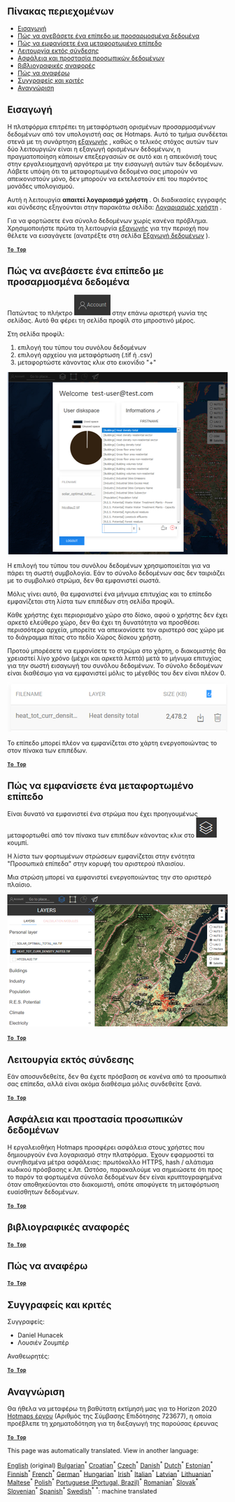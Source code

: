 <h2> Πίνακας περιεχομένων </h2><ul><li> <a href="#Introduction">Εισαγωγή</a> </li><li> <a href="#How-to-upload-a-layer-with-custom-data">Πώς να ανεβάσετε ένα επίπεδο με προσαρμοσμένα δεδομένα</a> </li><li> <a href="#How-to-display-an-uploaded-layer">Πώς να εμφανίσετε ένα μεταφορτωμένο επίπεδο</a> </li><li> <a href="#Offline-mode">Λειτουργία εκτός σύνδεσης</a> </li><li> <a href="#Data-security-and-privacy">Ασφάλεια και προστασία προσωπικών δεδομένων</a> </li><li> <a href="#References">βιβλιογραφικές αναφορές</a> </li><li> <a href="#How-to-cite">Πώς να αναφέρω</a> </li><li> <a href="#Authors-and-reviewers">Συγγραφείς και κριτές</a> </li><li> <a href="#Acknowledgement">Αναγνώριση</a> </li></ul><h2> Εισαγωγή </h2><p> Η πλατφόρμα επιτρέπει τη μεταφόρτωση ορισμένων προσαρμοσμένων δεδομένων από τον υπολογιστή σας σε Hotmaps. Αυτό το τμήμα συνδέεται στενά με τη συνάρτηση <a href="el-Data-export-functionalities">εξαγωγής</a> , καθώς ο τελικός στόχος αυτών των δύο λειτουργιών είναι η εξαγωγή ορισμένων δεδομένων, η πραγματοποίηση κάποιων επεξεργασιών σε αυτό και η απεικόνισή τους στην εργαλειομηχανή αργότερα με την εισαγωγή αυτών των δεδομένων. Λάβετε υπόψη ότι τα μεταφορτωμένα δεδομένα σας μπορούν να απεικονιστούν μόνο, δεν μπορούν να εκτελεστούν επί του παρόντος μονάδες υπολογισμού. </p><p> Αυτή η λειτουργία <strong>απαιτεί λογαριασμό χρήστη</strong> . Οι διαδικασίες εγγραφής και σύνδεσης εξηγούνται στην παρακάτω σελίδα: <a href="el-Introduction-to-user-interface#Connect">Λογαριασμός χρήστη</a> . </p><p> Για να φορτώσετε ένα σύνολο δεδομένων χωρίς κανένα πρόβλημα. Χρησιμοποιήστε πρώτα τη λειτουργία <a href="el-Data-export-functionalities">εξαγωγής</a> για την περιοχή που θέλετε να εισαγάγετε (ανατρέξτε στη σελίδα <a href="el-Data-export-functionalities">Εξαγωγή δεδομένων</a> ). </p><p><ins> <code><strong><a href="#table-of-contents">To Top</a></strong></code> </ins> </p><h2> Πώς να ανεβάσετε ένα επίπεδο με προσαρμοσμένα δεδομένα </h2><p> Πατώντας το πλήκτρο <img alt="κουμπί λογαριασμού" src="images/account-btn.png"/> στην επάνω αριστερή γωνία της σελίδας. Αυτό θα φέρει τη σελίδα προφίλ στο μπροστινό μέρος. </p><p> Στη σελίδα προφίλ: </p><ol><li> επιλογή του τύπου του συνόλου δεδομένων </li><li> επιλογή αρχείου για μεταφόρτωση (.tif ή .csv) </li><li> μεταφορτώστε κάνοντας κλικ στο εικονίδιο "+" </li></ol><p><img alt="μεταφόρτωση σελίδας προφίλ" src="images/profile-upload.png"/></p><p> Η επιλογή του τύπου του συνόλου δεδομένων χρησιμοποιείται για να πάρει τη σωστή συμβολογία. Εάν το σύνολο δεδομένων σας δεν ταιριάζει με το συμβολικό στρώμα, δεν θα εμφανιστεί σωστά. </p><p> Μόλις γίνει αυτό, θα εμφανιστεί ένα μήνυμα επιτυχίας και το επίπεδο εμφανίζεται στη λίστα των επιπέδων στη σελίδα προφίλ. </p><p> Κάθε χρήστης έχει περιορισμένο χώρο στο δίσκο, αφού ο χρήστης δεν έχει αρκετό ελεύθερο χώρο, δεν θα έχει τη δυνατότητα να προσθέσει περισσότερα αρχεία, μπορείτε να απεικονίσετε τον αριστερό σας χώρο με το διάγραμμα πίτας στο πεδίο Χώρος δίσκου χρήστη. </p><p> Προτού μπορέσετε να εμφανίσετε το στρώμα στο χάρτη, ο διακομιστής θα χρειαστεί λίγο χρόνο (μέχρι και αρκετά λεπτά) μετά το μήνυμα επιτυχίας για την σωστή εισαγωγή του συνόλου δεδομένων. Το σύνολο δεδομένων είναι διαθέσιμο για να εμφανιστεί μόλις το μέγεθός του δεν είναι πλέον 0. </p><p><img alt="upload_complete" src="images/upload_complete.png"/></p><p> Το επίπεδο μπορεί πλέον να εμφανίζεται στο χάρτη ενεργοποιώντας το στον πίνακα των επιπέδων. </p><p><ins> <code><strong><a href="#table-of-contents">To Top</a></strong></code> </ins> </p><h2> Πώς να εμφανίσετε ένα μεταφορτωμένο επίπεδο </h2><p> Είναι δυνατό να εμφανιστεί ένα στρώμα που έχει προηγουμένως μεταφορτωθεί από τον πίνακα των επιπέδων κάνοντας κλικ στο <img alt="στρώματα" src="images/layers-btn.png"/> κουμπί. </p><p> Η λίστα των φορτωμένων στρώσεων εμφανίζεται στην ενότητα "Προσωπικά επίπεδα" στην κορυφή του αριστερού πλαισίου. </p><p> Μια στρώση μπορεί να εμφανιστεί ενεργοποιώντας την στο αριστερό πλαίσιο. </p><p><img alt="μεταφορτώστε το επίπεδο εμφάνισης" src="images/upload-layers.png"/></p><p><ins> <code><strong><a href="#table-of-contents">To Top</a></strong></code> </ins> </p><h2> Λειτουργία εκτός σύνδεσης </h2><p> Εάν αποσυνδεθείτε, δεν θα έχετε πρόσβαση σε κανένα από τα προσωπικά σας επίπεδα, αλλά είναι ακόμα διαθέσιμα μόλις συνδεθείτε ξανά. </p><p><ins> <code><strong><a href="#table-of-contents">To Top</a></strong></code> </ins> </p><h2> Ασφάλεια και προστασία προσωπικών δεδομένων </h2><p> Η εργαλειοθήκη Hotmaps προσφέρει ασφάλεια στους χρήστες που δημιουργούν ένα λογαριασμό στην πλατφόρμα. Έχουν εφαρμοστεί τα συνηθισμένα μέτρα ασφάλειας: πρωτόκολλο HTTPS, hash / αλάτισμα κωδικού πρόσβασης κ.λπ. Ωστόσο, παρακαλούμε να σημειώσετε ότι προς το παρόν τα φορτωμένα σύνολα δεδομένων δεν είναι κρυπτογραφημένα όταν αποθηκεύονται στο διακομιστή, οπότε αποφύγετε τη μεταφόρτωση ευαίσθητων δεδομένων. </p><p><ins> <code><strong><a href="#table-of-contents">To Top</a></strong></code> </ins> </p><h2> βιβλιογραφικές αναφορές </h2><p><ins> <code><strong><a href="#table-of-contents">To Top</a></strong></code> </ins> </p><h2> Πώς να αναφέρω </h2><p><ins> <code><strong><a href="#table-of-contents">To Top</a></strong></code> </ins> </p><h2> Συγγραφείς και κριτές </h2><p> Συγγραφείς: </p><ul><li> Daniel Hunacek </li><li> Λουσιέν Ζουμπέρ </li></ul><p> Αναθεωρητές: </p><p><ins> <code><strong><a href="#table-of-contents">To Top</a></strong></code> </ins> </p><h2> Αναγνώριση </h2><p> Θα ήθελα να μεταφέρω τη βαθύτατη εκτίμησή μας για το Horizon 2020 <a href="https://www.hotmaps-project.eu">Hotmaps έργου</a> (Αριθμός της Σύμβασης Επιδότησης 723677), η οποία προέβλεπε τη χρηματοδότηση για τη διεξαγωγή της παρούσας έρευνας </p><p><ins> <code><strong><a href="#table-of-contents">To Top</a></strong></code> </ins> </p>

This page was automatically translated. View in another language:

[English](en-Data-upload-functionalities) (original) [Bulgarian](bg-Data-upload-functionalities)<sup>\*</sup> [Croatian](hr-Data-upload-functionalities)<sup>\*</sup> [Czech](cs-Data-upload-functionalities)<sup>\*</sup> [Danish](da-Data-upload-functionalities)<sup>\*</sup> [Dutch](nl-Data-upload-functionalities)<sup>\*</sup> [Estonian](et-Data-upload-functionalities)<sup>\*</sup> [Finnish](fi-Data-upload-functionalities)<sup>\*</sup> [French](fr-Data-upload-functionalities)<sup>\*</sup> [German](de-Data-upload-functionalities)<sup>\*</sup>  [Hungarian](hu-Data-upload-functionalities)<sup>\*</sup> [Irish](ga-Data-upload-functionalities)<sup>\*</sup> [Italian](it-Data-upload-functionalities)<sup>\*</sup> [Latvian](lv-Data-upload-functionalities)<sup>\*</sup> [Lithuanian](lt-Data-upload-functionalities)<sup>\*</sup> [Maltese](mt-Data-upload-functionalities)<sup>\*</sup> [Polish](pl-Data-upload-functionalities)<sup>\*</sup> [Portuguese (Portugal, Brazil)](pt-Data-upload-functionalities)<sup>\*</sup> [Romanian](ro-Data-upload-functionalities)<sup>\*</sup> [Slovak](sk-Data-upload-functionalities)<sup>\*</sup> [Slovenian](sl-Data-upload-functionalities)<sup>\*</sup> [Spanish](es-Data-upload-functionalities)<sup>\*</sup> [Swedish](sv-Data-upload-functionalities)<sup>\*</sup>
<sup>\*</sup>: machine translated

